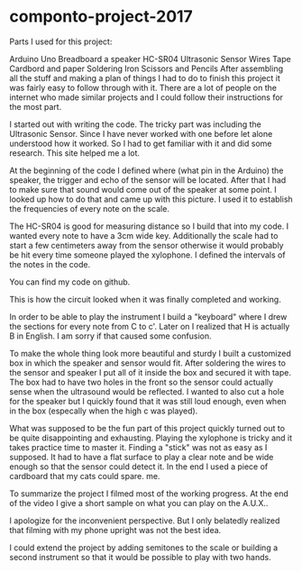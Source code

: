 # componto-project-2017

Parts I used for this project:

Arduino Uno
Breadboard
a speaker
HC-SR04 Ultrasonic Sensor
Wires
Tape
Cardbord and paper
Soldering Iron
Scissors and Pencils
After assembling all the stuff and making a plan of things I had to do to finish this project it was fairly easy to follow through with it. There are a lot of people on the internet who made similar projects and I could follow their instructions for the most part.

I started out with writing the code. The tricky part was including the Ultrasonic Sensor. Since I have never worked with one before let alone understood how it worked. So I had to get familiar with it and did some research. This site helped me a lot.

At the beginning of the code I defined where (what pin in the Arduino) the speaker, the trigger and echo of the sensor will be located. After that I had to make sure that sound would come out of the speaker at some point. I looked up how to do that and came up with this picture. I used it to establish the frequencies of every note on the scale.




The HC-SR04 is good for measuring distance so I build that into my code. I wanted every note to have a 3cm wide key. Additionally the scale had to start a few centimeters away from the sensor otherwise it would probably be hit every time someone played the xylophone. I defined the intervals of the notes in the code.

You can find my code on github.



This is how the circuit looked when it was finally completed and working.

In order to be able to play the instrument I build a "keyboard" where I drew the sections for every note from C to c'. Later on I realized that H is actually B in English. I am sorry if that caused some confusion.

To make the whole thing look more beautiful and sturdy I built a customized box in which the speaker and sensor would fit. After soldering the wires to the sensor and speaker I put all of it inside the box and secured it with tape. The box had to have two holes in the front so the sensor could actually sense when the ultrasound would be reflected. I wanted to also cut a hole for the speaker but I quickly found that it was still loud enough, even when in the box (especally when the high c was played).

What was supposed to be the fun part of this project quickly turned out to be quite disappointing and exhausting. Playing the xylophone is tricky and it takes practice time to master it. Finding a "stick" was not as easy as I supposed. It had to have a flat surface to play a clear note and be wide enough so that the sensor could detect it. In the end I used a piece of cardboard that my cats could spare. me. 

To summarize the project I filmed most of the working progress. At the end of the video I give a short sample on what you can play on the A.U.X.. 

I apologize for the inconvenient perspective. But I only belatedly realized that filming with my phone upright was not the best idea. 


I could extend the project by adding semitones to the scale or building a second instrument so that it would be possible to play with two hands.
